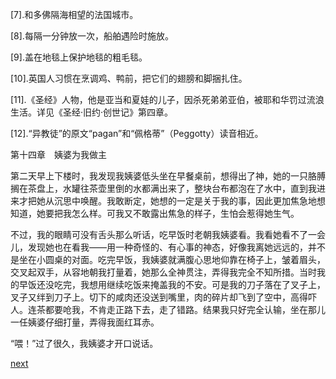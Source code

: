 
[7].和多佛隔海相望的法国城市。

[8].每隔一分钟放一次，船舶遇险时施放。

[9].盖在地毯上保护地毯的粗毛毯。

[10].英国人习惯在烹调鸡、鸭前，把它们的翅膀和脚捆扎住。

[11].《圣经》人物，他是亚当和夏娃的儿子，因杀死弟弟亚伯，被耶和华罚过流浪生活。详见《圣经·旧约·创世记》第四章。

[12].“异教徒”的原文“pagan”和“佩格蒂”（Peggotty）读音相近。

第十四章　姨婆为我做主

第二天早上下楼时，我发现我姨婆低头坐在早餐桌前，想得出了神，她的一只胳膊搁在茶盘上，水罐往茶壶里倒的水都满出来了，整块台布都泡在了水中，直到我进来才把她从沉思中唤醒。我敢断定，她想的一定是关于我的事，因此更加焦急地想知道，她要把我怎么样。可我又不敢露出焦急的样子，生怕会惹得她生气。

不过，我的眼睛可没有舌头那么听话，吃早饭时老朝我姨婆看。我看她看不了一会儿，发现她也在看我——用一种奇怪的、有心事的神态，好像我离她远远的，并不是坐在小圆桌的对面。吃完早饭，我姨婆就满腹心思地仰靠在椅子上，皱着眉头，交叉起双手，从容地朝我打量着，她那么全神贯注，弄得我完全不知所措。当时我的早饭还没吃完，我想用继续吃饭来掩盖我的不安。可是我的刀子落在了叉子上，叉子又绊到刀子上。切下的咸肉还没送到嘴里，肉的碎片却飞到了空中，高得吓人。连茶都要呛我，不肯走正路下去，走了错路。结果我只好完全认输，坐在那儿一任姨婆仔细打量，弄得我面红耳赤。

“喂！”过了很久，我姨婆才开口说话。

[next](page185.md)